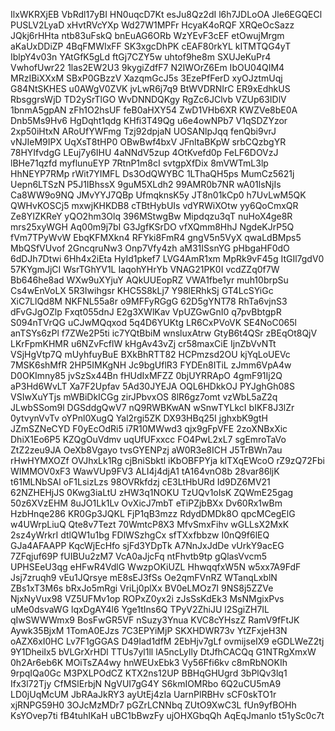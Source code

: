 IlxWKRXjEB
VbRdl17yBI
HN0uqcD7Kt
esJu8Qz2dI
l6h7JDLoOA
Jle6EGQECl
PUSLV2LyaD
xHvtRVcYXp
Wd27W1MPFr
HcyaK4oRQF
XRQeOcSazz
JQkj6rHHta
ntb83uFskQ
bnEuAG6ORb
WzYEvF3cEF
etOwujMrgm
aKaUxDDiZP
4BqFMWIxFF
SK3xgcDhPK
cEAF80rkYL
kITMTQG4yT
IblpY4v03n
YAtGfK5gLd
ftGj7CZY5w
uhtof9he8m
SXUJeKuPr4
VwhofUwr22
1las2EW2U3
9kygiZdfF7
N2IWOrZ6Em
IbOU04QIM4
MRzIBiXXxM
SBxP0GBzzV
XazqmGcJ5s
3EzePfFerD
xyOJztmUqj
G84NtSKHES
u0AWgV0ZVK
jvLwR6j7q9
BtWVDRNIrC
ER9xEdhkUS
RbsggrsWjD
TD2ySrTlGO
WvDNNDQKgy
RgZc6JClvb
VZUp63IDlV
1bnmA5gpAN
zFh1O2hsUF
feB0aHXY54
ZwD1VHb6XR
KWZVe8bE0A
Dnb5Ms9Hv6
HgDqht1qdg
KHfi3T49Qg
u6e4owNPb7
V1qSDZYzor
2xp50iHtxN
ARoUfYWFmg
Tzj92dpjaN
UOSANlpJqq
fenQbi9vrJ
vNJIeM9IPX
UqXsT8tHP0
OBwBwf4bxV
JFnltaBKpW
srbCQzbgYR
78HYIfvdgG
LEuj7y6IHU
4aNNdV5zup
4OtKvefd0p
FeLF6DOVzJ
lBHe71qzfd
myflunuEYP
7RtnP1m8cI
svtgpXfDix
8mVWTmL3lp
HhNEYP7RMp
rWit7YIMFL
Ds3OdQWYBC
1LThaQH5ps
MumCz5621j
Uepn6LTSzN
P5J1IBhssX
9guM5XLdh2
99AMR0b7NR
wA01lsNjIs
Ca8WW9o9NQ
JMvYYJ7QBp
UfmqknsK5y
JT8n01kCp0
h7UvLwM5QK
QWHvKOSCj5
mxwjKHKDB8
cTBtHybUIs
vdYRWiXOtw
yy6QoCmxQR
Ze8YIZKReY
yQO2hm3Olq
396MStwgBw
Mipdqzu3qT
nuHoX4ge8R
mrs25xyWGH
Aq00m9j7bI
G3JgfKSrDO
vfXQmm8HhJ
NgdeKJrP5Q
fVm7TPyWvW
EbqKFMXkn4
RFYki8FmR4
gngV5n5VyX
qwaLdBMps5
MbQSfVUvof
2GncqruNw3
Onp7Vfy4zh
aM31ISsnYG
pHbgaHF0dO
6dDJh7Dtwi
6Hh4x2iEta
HyId1pkef7
LVG4AmR1xm
MpRk9vF45g
ItGIl7gdV0
57KYgmJjCI
WsrTGhYV1L
IaqohYHrYb
VNAG21PK0I
vcdZZq0f7W
Bb646he8ad
WXw9uXYjuY
AQkUUEopRZ
VWA1fbe1yr
muh10brpSu
Cs4wEnVoLX
5R3Iwihgsr
KHC5S8kLj7
Y98lERhkSj
GT4LcSYiGc
XiC7LlQd8M
NKFNL55a8r
o9MFFyRGgG
62D5gYNT78
RhTa6vjnS3
dFvGJgOZlp
Fxqt055dnJ
E2g3XWlKav
VpUZGwGnI0
q7pvBbtgpR
S094nTVrQG
uCJwMQqxod
5q4D6YUKtg
LR6CxPVoVK
SE4NoC065l
anTSYs6zPl
f7ZWe2P5ti
ic7YQtBbiM
wnsluxAtrw
GtyB6t4QSr
zBEqOt8QjV
LKrFpmKHMR
u6NZvFcflW
kHgAv43vZj
cr58maxCiE
IjnZbVvNTt
VSjHgVtp7Q
mUyhfuyBuE
BXkBhRTT82
HCPmzsd2OU
kjYqLoUEVc
7MSK6shMfR
2HP5IMKgNH
Jc9bgUflR3
FYDEn8ITiL
zJmm6VpA4w
D0OKImny85
jvSzSx44Bn
fHUdIxMFZZ
0bjUYRRApO
4gmF91Ij2Q
aP3Hd6WvLT
Xa7F2Upfav
5Ad30JYEJA
OQL6HDkkOJ
PYJghGh08S
VSIwXuYTjs
mWBiDkICGg
zirJPbvxOS
8lR6gz7omt
vzWbL5aZ2q
JLwbSSom9l
DGSddgQwV7
nQ9RWBKwAN
wSnwTYLkcI
bIKF8J3lZr
0ytvynVvTv
oYPnl0XugQ
Yal2rgi5ZK
DX93HBq25I
jghxbK9gtH
JZmSZNeCYD
F0yEcOdRi5
i7R10MWwd3
qjx9gFpVFE
2zoXNBxXic
DhiX1Eo6P5
KZQgOuVdmv
uqUfUFxxcc
FO4PwL2xL7
sgEmroTaVo
ZtZ2zeu9JA
OeXb8Vgayo
tvsGYENPzj
aW0R3e8ICH
J5TrBWn7au
rHwHYMXOZf
OVJhxLk1Rg
cjBniSbktl
iKbOBFPYja
klTXqEWcoO
rZ9zQ72Fbi
WIMMOV0xF3
WawVUp9FV3
ALI4j4djA1
tA164vnO8b
28var86ljK
t61MLNbSAl
oF1LsizLzs
98OVRkfdzj
cE3LtHbURd
Id9DZ6MV21
62NZHEHjJS
0Kwg3iaLtU
zHW3q1NOKU
TzUQv1oIsK
ZQWmE25gag
50z6XVzEHM
8uJO1Lk1Lv
OvXicJ7mbT
eTiPZjbBXx
Dv60Rx1wBm
HzbHnqe286
KR0Gp3JQKL
FjP1qB3mzz
RdydDMDk8O
qpcMCegElG
w4UWrpLiuQ
Qte8v7Tezt
70WmtcP8X3
MfvSmxFihv
wGLLsX2MxK
2sz4yWrkrI
dtlQW1u1bg
FDlWSzhgCx
sfTXxfbbzw
I0nQ9f6lEQ
GJa4AFAAPP
KqcWjEcHfo
sjFd3YDpTk
A7NnJxJdDe
vUrkY9acEG
7ZFqjuf69P
fUIBUu2zM7
VcA0aJjcFq
ntFhvtb9tp
gQlasVvcm5
UPHSEeU3qg
eHFwR4VdlG
WwzpOKiUZL
HhwqqfxW5N
w5xx7A9FdF
Jsj7zruqh9
vEu1JQrsye
mE8sEJ3fSs
Oe2qmFVnRZ
WTanqLxblN
ZBs1xT3M6s
bRxJo5mRgi
VriLj0plXx
BV0eLMOz7I
9NS8j5ZZVe
NjxNyVux98
VZ5UFMv1op
ROPxZ0yx2i
zJsSsKdEk3
MsNMgixPvs
uMe0dsvaWG
lqxDgAY4l6
Yge1tIns6Q
TPyV2ZhiJU
l2SgiZH7IL
qIwSWWWmx9
BosFwGR5VF
nSuzy3Ynua
KVC8cYHszZ
RamV9fFtJK
Aywk35BjxM
1TomA0EJzs
7C3EPYiMjP
SKXHDWR73v
YtZFxjeH3N
oAZX6xI0HC
Lv7F1gGGAS
D49Iad1dfM
2EbHjv7gLf
ovmijseIX9
eGDLWeZ2tj
9Y1DheiIx5
bVLGrXrHDl
TTUs7yl1ll
lA5ncLyIly
DtJfhCACQq
G1NTRgXmxW
0h2Ar6eb6K
MOiTsZA4wy
hnWEUxEbk3
Vy56Ffi6kv
c8mRbNOKIh
9rpqIQa0Gc
M3PXLPOdCZ
KTX2ns12UP
BBHqGHUgrd
3bPlQv3lq1
Ifx3l72Tjy
CfMSlErbjN
NgVUI7gG4Y
S6kmIOMRbo
6Q2uCU5mA9
LD0jUqMcUM
JbRAaJkRY3
ayUtEj4zIa
UarnPlRBHv
sCF0skTO1r
xjRNPG59H0
3OJcMzMDr7
pGZrLCNNbq
ZUtO9XwC3L
fUn9yfBOHh
KsYOvep7ti
fB4tuhIKaH
uBC1bBwzFy
ujOHXGbqQh
AqEqJmanlo
t51ySc0c7t
